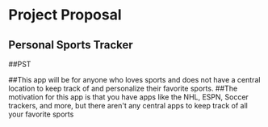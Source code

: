 # Project Proposal
## Personal Sports Tracker
##PST

##This app will be for anyone who loves sports and does not have a central location to keep track of and personalize their favorite sports.
##The motivation for this app is that you have apps like the NHL, ESPN, Soccer trackers, and more, but there aren't any central apps to keep track of all your favorite sports
##

